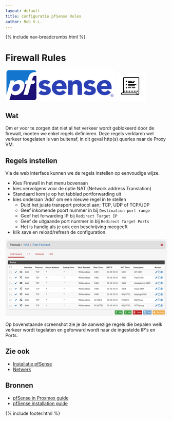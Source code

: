 ```yaml
---
layout: default
title: Configuratie pfSense Rules
author: Rob V.L.
---
```


{% include nav-breadcrumbs.html %}

# Firewall Rules
![pfSense](../../../media/logo/pfSense.png)
![rules](../../../media/logo/rules.png)

## Wat
Om er voor te zorgen dat niet al het verkeer wordt geblokeerd door de firewall, moeten we enkel regels definieren. Deze regels verklaren wel verkeer toegelaten is van buitenaf, in dit geval http(s) queries naar de Proxy VM.

## Regels instellen 
Via de web interface kunnen we de regels instellen op eenvoudige wijze.
* Kies Firewall in het menu bovenaan
* kies vervolgens voor de optie NAT (Network address Translation)
* Standaard kom je op het tabblad portforwarding uit
* kies onderaan 'Add' om een nieuwe regel in te stellen
    * Duid het juiste transport protocol aan; TCP, UDP of TCP/UDP
    * Geef inkomende poort nummer in bij ```Destination port range```
    * Geef het forwarding IP bij ```Redirect Target IP```
    * Geef de uitgaande port nummer in bij ```Redirect Target Ports``` 
    * Het is handig als je ook een beschrijving meegeeft
* klik save en reload/refresh de configuration.

![pfSense](../../../media/pfSense/rules.png)

Op bovenstaande screenshot zie je de aanwezige regels die bepalen welk verkeer wordt tegelaten en geforward wordt naar de ingestelde IP's en Ports.


## Zie ook
* [Installatie pfSense](/{{site.RepoName}}/CCS/pfSense/)
* [Netwerk](/{{site.RepoName}}/CCS/Netwerk/)

## Bronnen 
* [pfSense in Proxmox guide ](https://docs.netgate.com/pfsense/en/latest/virtualization/virtualizing-pfsense-with-proxmox.html)
* [pfSense installation guide ](https://docs.netgate.com/pfsense/en/latest/install/installing-pfsense.html)


{% include footer.html %}
